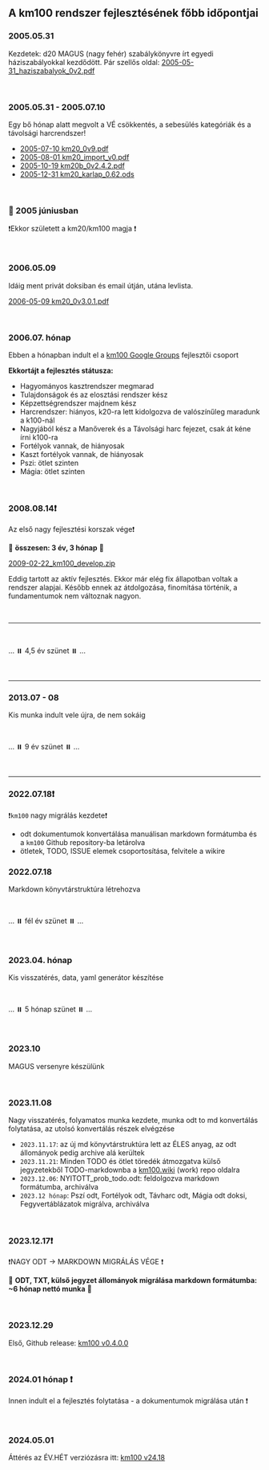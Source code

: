 ## A km100 rendszer fejlesztésének főbb időpontjai

### 2005.05.31
Kezdetek: d20 MAGUS (nagy fehér) szabálykönyvre írt egyedi háziszabályokkal kezdődött. Pár szellős oldal: [2005-05-31_haziszabalyok_0v2.pdf](https://github.com/kaktusztea/km100/raw/master/archive/history/2005-05-31_haziszabalyok_0v2.pdf?raw=true)

<br />

### 2005.05.31 - 2005.07.10
Egy bő hónap alatt megvolt a VÉ csökkentés, a sebesülés kategóriák és a távolsági harcrendszer!
- [2005-07-10 km20_0v9.pdf](https://github.com/kaktusztea/km100/raw/master/archive/history/2005-07-10_km20_0v9.pdf?raw=true)
- [2005-08-01 km20_import_v0.pdf](https://github.com/kaktusztea/km100/raw/master/archive/history/2005-08-01_km20_import_v0.pdf?raw=true)
- [2005-10-19 km20b_0v2.4.2.pdf](https://github.com/kaktusztea/km100/raw/master/archive/history/2005-10-19_km20b_0v2.4.2.pdf)
- [2005-12-31 km20_karlap_0.62.ods](https://github.com/kaktusztea/km100/raw/master/archive/history/2005-12-31_km20_karlap_0.62.ods?raw=true)

<br />

### 🔆 2005 júniusban

❗Ekkor született a km20/km100 magja ❗

<br />

### 2006.05.09
Idáig ment privát doksiban és email útján, utána levlista.

[2006-05-09 km20_0v3.0.1.pdf](https://github.com/kaktusztea/km100/raw/master/archive/history/2006-05-09_km20_0v3.0.1.pdf?raw=true)

<br />

### 2006.07. hónap

Ebben a hónapban indult el a [km100 Google Groups](https://groups.google.com/g/km100) fejlesztői csoport

**Ekkortájt a fejlesztés státusza:**
  - Hagyományos kasztrendszer megmarad
  - Tulajdonságok és az elosztási rendszer kész
  - Képzettségrendszer majdnem kész
  - Harcrendszer: hiányos, k20-ra lett kidolgozva de valószínűleg maradunk a k100-nál
  - Nagyjából kész a Manőverek és a Távolsági harc fejezet, csak át kéne írni k100-ra
  - Fortélyok vannak, de hiányosak
  - Kaszt fortélyok vannak, de hiányosak
  - Pszi: ötlet szinten
  - Mágia: ötlet szinten

<br />

### 2008.08.14❗

Az első nagy fejlesztési korszak vége❗

🔆 **összesen: 3 év, 3 hónap** 🔆

[2009-02-22_km100_develop.zip](https://github.com/kaktusztea/km100/raw/master/archive/history/2009-02-22_km100_develop.zip?raw=true)

Eddig tartott az aktív fejlesztés. Ekkor már elég fix állapotban voltak a rendszer alapjai. Később ennek az átdolgozása, finomítása történik, a fundamentumok nem változnak nagyon.

<br />

---

<br />

...  ⏸️  4,5 év szünet ⏸️  ...

<br />

---
### 2013.07 - 08

Kis munka indult vele újra, de nem sokáig

<br />

...  ⏸️ 9 év szünet ⏸️  ...

<br />

---
### 2022.07.18❗

❗`km100` nagy migrálás kezdete❗
- odt dokumentumok konvertálása manuálisan markdown formátumba és a `km100` Github repository-ba letárolva
- ötletek, TODO, ISSUE elemek csoportosítása, felvitele a wikire

### 2022.07.18

Markdown könyvtárstruktúra létrehozva

<br />

... ⏸️ fél év szünet ⏸️ ...

<br />

### 2023.04. hónap

Kis visszatérés, data, yaml generátor készítése

<br />

... ⏸️ 5 hónap szünet ⏸️ ...

<br />

### 2023.10

MAGUS versenyre készülünk

<br />

### 2023.11.08

Nagy visszatérés, folyamatos munka kezdete, munka odt to md konvertálás folytatása, az utolsó konvertálás részek elvégzése
- `2023.11.17`: az új md könyvtárstruktúra lett az ÉLES anyag, az odt állományok pedig archive alá kerültek
- `2023.11.21`: Minden TODO és ötlet töredék átmozgatva külső jegyzetekből TODO-markdownba a [km100.wiki](https://github.com/kaktusztea/km100/wiki) (work) repo oldalra
- `2023.12.06`: NYITOTT_prob_todo.odt: feldolgozva markdown formátumba, archiválva
-  `2023.12 hónap`: Pszí odt, Fortélyok odt, Távharc odt, Mágia odt doksi, Fegyvertáblázatok migrálva, archiválva

<br />

### 2023.12.17❗

❗NAGY ODT → MARKDOWN MIGRÁLÁS VÉGE ❗

🔆 **ODT, TXT, külső jegyzet állományok migrálása markdown formátumba:  ~6 hónap nettó munka** 🔆

<br />

### 2023.12.29

Első, Github release: [km100 v0.4.0.0](https://github.com/kaktusztea/km100/releases/tag/0.4.0.0)

<br />

### 2024.01 hónap ❗

Innen indult el a fejlesztés folytatása - a dokumentumok migrálása után ❗

<br />

### 2024.05.01

Áttérés az ÉV.HÉT verziózásra itt: [km100 v24.18](https://github.com/kaktusztea/km100/releases/tag/24.18)
